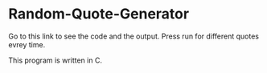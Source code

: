 # Random-Quote-Generator

Go to this link to see the code and the output. Press run for different quotes evrey time.


This program is written in C.
